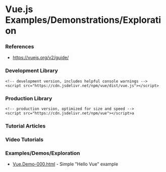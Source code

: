 
Vue.js Examples/Demonstrations/Exploration
====

### References
* https://vuejs.org/v2/guide/


### Development Library
```
<!-- development version, includes helpful console warnings -->
<script src="https://cdn.jsdelivr.net/npm/vue/dist/vue.js"></script>
```


### Production Library
```
<!-- production version, optimized for size and speed -->
<script src="https://cdn.jsdelivr.net/npm/vue"></script>a
```

### Tutorial Articles



### Video Tutorials



### Examples/Demos/Exploration
* [Vue.Demo-000.html](Vue.Demo-000.html)		- Simple "Hello Vue" example
